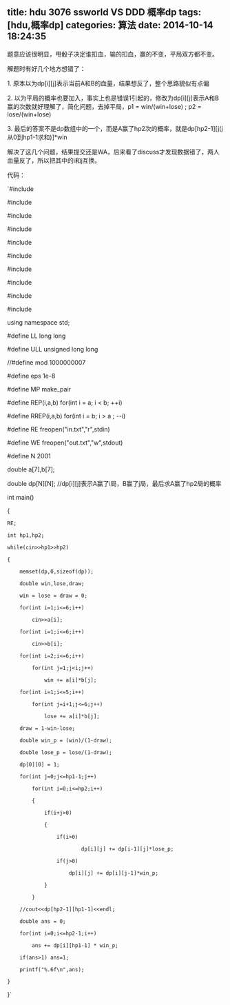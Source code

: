 title: hdu 3076 ssworld VS DDD 概率dp
tags: [hdu,概率dp]
categories: 算法
date: 2014-10-14 18:24:35
---

题意应该很明显，甩骰子决定谁扣血，输的扣血，赢的不变，平局双方都不变。

解题时有好几个地方想错了：

1\. 原本以为dp[i][j]表示当前A和B的血量，结果想反了，整个思路貌似有点偏

2\. 以为平局的概率也要加入，事实上也是错误1引起的，修改为dp[i][j]表示A和B赢的次数就好理解了，简化问题，去掉平局，p1 = win/(win+lose) ; p2 = lose/(win+lose)

3\. 最后的答案不是dp数组中的一个，而是A赢了hp2次的概率，就是dp[hp2-1][j(j从0到hp1-1求和)]*win 

解决了这几个问题，结果提交还是WA，后来看了discuss才发现数据错了，两人血量反了，所以把其中的i和j互换。

<!--more-->

代码：

`#include <iostream>  

#include <cstdio>  

#include <cstring>  

#include <string>  

#include <algorithm>  

#include <cmath>  

#include <vector>  

#include <map>  

#include <queue>  

#include <ctime>  

using namespace std;  

#define LL long long  

#define ULL unsigned long long  

//#define mod 1000000007  

#define eps 1e-8  

#define MP make_pair  

#define REP(i,a,b) for(int i = a; i < b; ++i)  

#define RREP(i,a,b) for(int i = b; i > a ; --i)  

#define RE freopen("in.txt","r",stdin)  

#define WE freopen("out.txt","w",stdout)   

#define N 2001  

double a[7],b[7];   

double dp[N][N];  //dp[i][j]表示A赢了i局，B赢了j局，最后求A赢了hp2局的概率   

int main()  

{  

    RE;  

    int hp1,hp2;  

    while(cin>>hp1>>hp2)  

    {  

        memset(dp,0,sizeof(dp));  

        double win,lose,draw;  

        win = lose = draw = 0;  

        for(int i=1;i<=6;i++)  

            cin>>a[i];  

        for(int i=1;i<=6;i++)  

            cin>>b[i];  

        for(int i=2;i<=6;i++)  

            for(int j=1;j<i;j++)  

                win += a[i]*b[j];  

        for(int i=1;i<=5;i++)  

            for(int j=i+1;j<=6;j++)  

                lose += a[i]*b[j];  

        draw = 1-win-lose;  

        double win_p = (win)/(1-draw);  

        double lose_p = lose/(1-draw);                        

        dp[0][0] = 1;   

        for(int j=0;j<=hp1-1;j++)  

            for(int i=0;i<=hp2;i++)  

            {  

                if(i+j>0)  

                {  

                    if(i>0)  

                            dp[i][j] += dp[i-1][j]*lose_p;                    

                    if(j>0)  

                        dp[i][j] += dp[i][j-1]*win_p;         

                }  

            }  

        //cout<<dp[hp2-1][hp1-1]<<endl;   

        double ans = 0;  

        for(int i=0;i<=hp2-1;i++)  

            ans += dp[i][hp1-1] * win_p;  

        if(ans>1) ans=1;  

        printf("%.6f\n",ans);  

    }  

}`